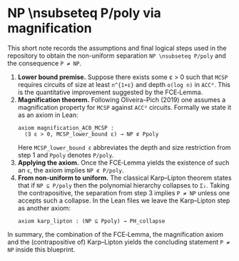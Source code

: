 # NP \nsubseteq P/poly via magnification

This short note records the assumptions and final logical steps used in the repository to obtain the non-uniform separation `NP \nsubseteq P/poly` and the consequence `P ≠ NP`.

1. **Lower bound premise.** Suppose there exists some ε > 0 such that `MCSP` requires circuits of size at least `n^{1+ε}` and depth `o(log n)` in `ACC⁰`.
   This is the quantitative improvement suggested by the FCE‑Lemma.
2. **Magnification theorem.** Following Oliveira–Pich (2019) one assumes a magnification property for `MCSP` against `ACC⁰` circuits.  Formally we state it as an axiom in Lean:
   ```lean
   axiom magnification_AC0_MCSP :
     (∃ ε > 0, MCSP_lower_bound ε) → NP ⊄ Ppoly
   ```
   Here `MCSP_lower_bound ε` abbreviates the depth and size restriction from step 1 and `Ppoly` denotes `P/poly`.
3. **Applying the axiom.** Once the FCE‑Lemma yields the existence of such an `ε`, the axiom implies `NP ⊄ P/poly`.
4. **From non‑uniform to uniform.** The classical Karp–Lipton theorem states that if `NP ⊆ P/poly` then the polynomial hierarchy collapses to `Σ₂`.  Taking the contrapositive, the separation from step 3 implies `P ≠ NP` unless one accepts such a collapse.  In the Lean files we leave the Karp–Lipton step as another axiom:
   ```lean
   axiom karp_lipton : (NP ⊆ Ppoly) → PH_collapse
   ```

In summary, the combination of the FCE‑Lemma, the magnification axiom and the (contrapositive of) Karp–Lipton yields the concluding statement `P ≠ NP` inside this blueprint.
